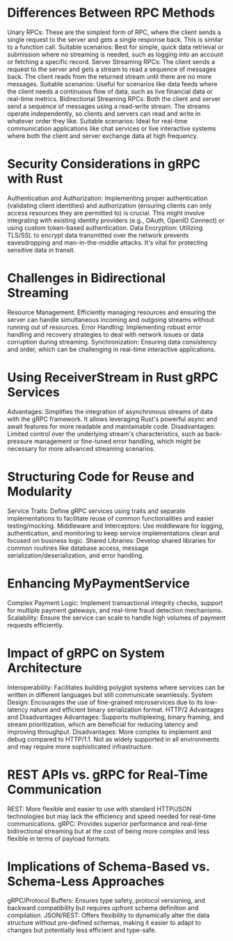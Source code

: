 # Differences Between RPC Methods
Unary RPCs: These are the simplest form of RPC, where the client sends a single request to the server and gets a single response back. This is similar to a function call. Suitable scenarios: Best for simple, quick data retrieval or submission where no streaming is needed, such as logging into an account or fetching a specific record.
Server Streaming RPCs: The client sends a request to the server and gets a stream to read a sequence of messages back. The client reads from the returned stream until there are no more messages. Suitable scenarios: Useful for scenarios like data feeds where the client needs a continuous flow of data, such as live financial data or real-time metrics.
Bidirectional Streaming RPCs: Both the client and server send a sequence of messages using a read-write stream. The streams operate independently, so clients and servers can read and write in whatever order they like. Suitable scenarios: Ideal for real-time communication applications like chat services or live interactive systems where both the client and server exchange data at high frequency.
# Security Considerations in gRPC with Rust
Authentication and Authorization: Implementing proper authentication (validating client identities) and authorization (ensuring clients can only access resources they are permitted to) is crucial. This might involve integrating with existing identity providers (e.g., OAuth, OpenID Connect) or using custom token-based authentication.
Data Encryption: Utilizing TLS/SSL to encrypt data transmitted over the network prevents eavesdropping and man-in-the-middle attacks. It's vital for protecting sensitive data in transit.
# Challenges in Bidirectional Streaming
Resource Management: Efficiently managing resources and ensuring the server can handle simultaneous incoming and outgoing streams without running out of resources.
Error Handling: Implementing robust error handling and recovery strategies to deal with network issues or data corruption during streaming.
Synchronization: Ensuring data consistency and order, which can be challenging in real-time interactive applications.
# Using ReceiverStream in Rust gRPC Services
Advantages: Simplifies the integration of asynchronous streams of data with the gRPC framework. It allows leveraging Rust's powerful async and await features for more readable and maintainable code.
Disadvantages: Limited control over the underlying stream's characteristics, such as back-pressure management or fine-tuned error handling, which might be necessary for more advanced streaming scenarios.
# Structuring Code for Reuse and Modularity
Service Traits: Define gRPC services using traits and separate implementations to facilitate reuse of common functionalities and easier testing/mocking.
Middleware and Interceptors: Use middleware for logging, authentication, and monitoring to keep service implementations clean and focused on business logic.
Shared Libraries: Develop shared libraries for common routines like database access, message serialization/deserialization, and error handling.
# Enhancing MyPaymentService
Complex Payment Logic: Implement transactional integrity checks, support for multiple payment gateways, and real-time fraud detection mechanisms.
Scalability: Ensure the service can scale to handle high volumes of payment requests efficiently.
# Impact of gRPC on System Architecture
Interoperability: Facilitates building polyglot systems where services can be written in different languages but still communicate seamlessly.
System Design: Encourages the use of fine-grained microservices due to its low-latency nature and efficient binary serialization format.
HTTP/2 Advantages and Disadvantages
Advantages: Supports multiplexing, binary framing, and stream prioritization, which are beneficial for reducing latency and improving throughput.
Disadvantages: More complex to implement and debug compared to HTTP/1.1. Not as widely supported in all environments and may require more sophisticated infrastructure.
# REST APIs vs. gRPC for Real-Time Communication
REST: More flexible and easier to use with standard HTTP/JSON technologies but may lack the efficiency and speed needed for real-time communications.
gRPC: Provides superior performance and real-time bidirectional streaming but at the cost of being more complex and less flexible in terms of payload formats.
# Implications of Schema-Based vs. Schema-Less Approaches
gRPC/Protocol Buffers: Ensures type safety, protocol versioning, and backward compatibility but requires upfront schema definition and compilation.
JSON/REST: Offers flexibility to dynamically alter the data structure without pre-defined schemas, making it easier to adapt to changes but potentially less efficient and type-safe.